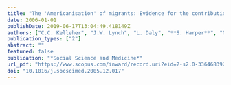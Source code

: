 ```yaml
---
title: "The 'Americanisation' of migrants: Evidence for the contribution of ethnicity, social deprivation, lifestyle and life-course processes to the mid-20th century Coronary Heart Disease epidemic in the US"
date: 2006-01-01
publishDate: 2019-06-17T13:04:49.418149Z
authors: ["C.C. Kelleher", "J.W. Lynch", "L. Daly", "**S. Harper**", "N. Fitz-simon", "Y. Bimpeh", "E. Daly", "H. Ulmer"]
publication_types: ["2"]
abstract: ""
featured: false
publication: "*Social Science and Medicine*"
url_pdf: "https://www.scopus.com/inward/record.uri?eid=2-s2.0-33646839233&doi=10.1016%2fj.socscimed.2005.12.017&partnerID=40&md5=de3001339bf5ed4b26bcb27acca03de9"
doi: "10.1016/j.socscimed.2005.12.017"
---
```


